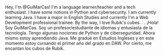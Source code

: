 Hey, I'm @GuiMarCas!
I'm a language learner/teacher and a tech enthusiast.
I have some notions in Python and cybersecurity. I am currently learning Java.
I have a major in English Studies and currently I'm a Web Development professional trainee.
By the way, I love Rubik's cubes.
.
.
¡Hola! Soy GuiMarCas.
Soy un profesor/estudiante de idiomas y entusiasta de la tecnología.
Tengo algunas nociones de Python y de ciberseguridad. Ahora mismo estoy aprendiendo Java.
Me gradué en Estudios Ingleses y en este momento estoy cursando el primer año del grado en DAW.
Por cierto, me encantan los cubos de Rubik.
